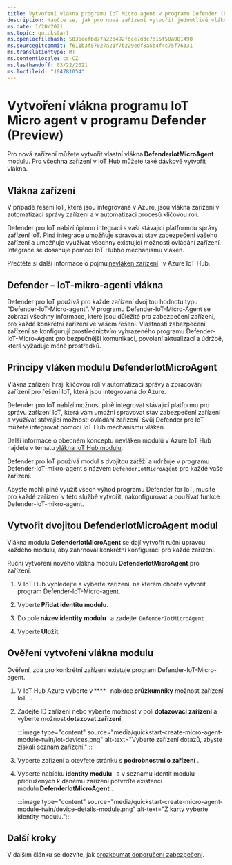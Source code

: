```yaml
---
title: Vytvoření vlákna programu IoT Micro agent v programu Defender (Preview)
description: Naučte se, jak pro nová zařízení vytvořit jednotlivé vlákna DefenderIotMicroAgent modulu.
ms.date: 1/20/2021
ms.topic: quickstart
ms.openlocfilehash: 5036eefbd77a22d492f6ce7d3c7d15f50a081490
ms.sourcegitcommit: f611b3f57027a21f7b229edf8a5b4f4c75f76331
ms.translationtype: MT
ms.contentlocale: cs-CZ
ms.lasthandoff: 03/22/2021
ms.locfileid: "104781054"
---
```

# <a name="create-a-defender-iot-micro-agent-module-twin-preview"></a>Vytvoření vlákna programu IoT Micro agent v programu Defender (Preview)

Pro nová zařízení můžete vytvořit vlastní vlákna **DefenderIotMicroAgent** modulu. Pro všechna zařízení v IoT Hub můžete také dávkově vytvořit vlákna. 

## <a name="device-twins"></a>Vlákna zařízení 

V případě řešení IoT, která jsou integrovaná v Azure, jsou vlákna zařízení v automatizaci správy zařízení a v automatizaci procesů klíčovou rolí. 

Defender pro IoT nabízí úplnou integraci s vaší stávající platformou správy zařízení IoT. Plná integrace umožňuje spravovat stav zabezpečení vašeho zařízení a umožňuje využívat všechny existující možnosti ovládání zařízení. Integrace se dosahuje pomocí IoT Hubho mechanismu vláken. 

Přečtěte si další informace o pojmu [nevláken zařízení](../iot-hub/iot-hub-devguide-device-twins.md)   v Azure IoT Hub. 

## <a name="defender-iot-micro-agent-twins"></a>Defender – IoT-mikro-agenti vlákna 

Defender pro IoT používá pro každé zařízení dvojitou hodnotu typu "Defender-IoT-Micro-agent". V programu Defender-IoT-Micro-Agent se zobrazí všechny informace, které jsou důležité pro zabezpečení zařízení, pro každé konkrétní zařízení ve vašem řešení. Vlastnosti zabezpečení zařízení se konfigurují prostřednictvím vyhrazeného programu Defender-IoT-Micro-Agent pro bezpečnější komunikaci, povolení aktualizací a údržbě, která vyžaduje méně prostředků. 

## <a name="understanding-defenderiotmicroagent-module-twins"></a>Principy vláken modulu DefenderIotMicroAgent 

Vlákna zařízení hrají klíčovou roli v automatizaci správy a zpracování zařízení pro řešení IoT, která jsou integrovaná do Azure.

Defender pro IoT nabízí možnost plně integrovat stávající platformu pro správu zařízení IoT, která vám umožní spravovat stav zabezpečení zařízení a využívat stávající možnosti ovládání zařízení. Svůj Defender pro IoT můžete integrovat pomocí IoT Hub mechanismu vláken.  

Další informace o obecném konceptu nevláken modulů v Azure IoT Hub najdete v tématu [vlákna IoT Hub modulu](../iot-hub/iot-hub-devguide-module-twins.md).

Defender pro IoT používá modul s dvojitou zátěží a udržuje v programu Defender-IoT-mikro-agent s názvem `DefenderIotMicroAgent` pro každé vaše zařízení. 

Abyste mohli plně využít všech výhod programu Defender for IoT, musíte pro každé zařízení v této službě vytvořit, nakonfigurovat a používat funkce Defender-IoT-mikro-agent. 

## <a name="create-defenderiotmicroagent-module-twin"></a>Vytvořit dvojitou DefenderIotMicroAgent modul 

Vlákna modulu **DefenderIotMicroAgent** se dají vytvořit ruční úpravou každého modulu, aby zahrnoval konkrétní konfiguraci pro každé zařízení. 

Ruční vytvoření nového vlákna modulu **DefenderIotMicroAgent** pro zařízení: 

1. V IoT Hub vyhledejte a vyberte zařízení, na kterém chcete vytvořit program Defender-IoT-Micro-agent. 

1. Vyberte **Přidat identitu modulu**. 

1. Do pole **název identity modulu**   a zadejte  `DefenderIotMicroAgent` . 

1. Vyberte **Uložit**. 

## <a name="verify-the-creation-of-a-module-twin"></a>Ověření vytvoření vlákna modulu 

Ověření, zda pro konkrétní zařízení existuje program Defender-IoT-Micro-agent. 

1. V IoT Hub Azure vyberte v ****   nabídce **průzkumníky** možnost zařízení IoT   . 

1. Zadejte ID zařízení nebo vyberte možnost v poli **dotazovací zařízení** a vyberte možnost **dotazovat zařízení**.  

    :::image type="content" source="media/quickstart-create-micro-agent-module-twin/iot-devices.png" alt-text="Vyberte zařízení dotazů, abyste získali seznam zařízení.":::

1. Vyberte zařízení a otevřete stránku s **podrobnostmi o zařízení** . 

1. Vyberte nabídku **identity modulu**   a v seznamu identit modulu přidružených k danému zařízení potvrďte existenci modulu **DefenderIotMicroAgent** .  

    :::image type="content" source="media/quickstart-create-micro-agent-module-twin/device-details-module.png" alt-text="Z karty vyberte identity modulu.":::

## <a name="next-steps"></a>Další kroky 

V dalším článku se dozvíte, jak [prozkoumat doporučení zabezpečení](quickstart-investigate-security-recommendations.md).
